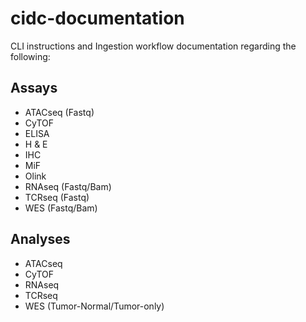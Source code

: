 # cidc-documentation

CLI instructions and Ingestion workflow documentation regarding the following:

## Assays

- ATACseq (Fastq)
- CyTOF
- ELISA
- H & E
- IHC
- MiF
- Olink
- RNAseq (Fastq/Bam)
- TCRseq (Fastq)
- WES (Fastq/Bam)

## Analyses

- ATACseq
- CyTOF
- RNAseq
- TCRseq
- WES (Tumor-Normal/Tumor-only)

